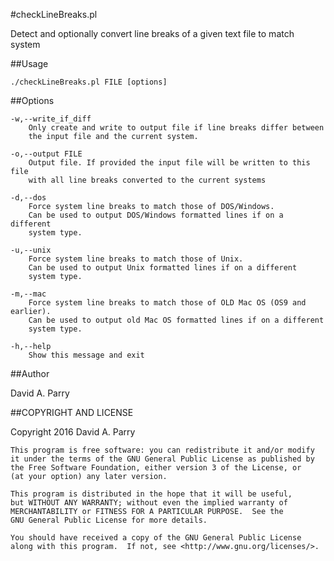 #checkLineBreaks.pl

Detect and optionally convert line breaks of a given text file to match system

##Usage 

    ./checkLineBreaks.pl FILE [options]

##Options
    
    -w,--write_if_diff
        Only create and write to output file if line breaks differ between
        the input file and the current system.
        
    -o,--output FILE
        Output file. If provided the input file will be written to this file 
        with all line breaks converted to the current systems

    -d,--dos
        Force system line breaks to match those of DOS/Windows. 
        Can be used to output DOS/Windows formatted lines if on a different 
        system type.

    -u,--unix
        Force system line breaks to match those of Unix.
        Can be used to output Unix formatted lines if on a different 
        system type.

    -m,--mac
        Force system line breaks to match those of OLD Mac OS (OS9 and earlier).
        Can be used to output old Mac OS formatted lines if on a different 
        system type.

    -h,--help
        Show this message and exit

##Author

David A. Parry

##COPYRIGHT AND LICENSE

Copyright 2016  David A. Parry

    This program is free software: you can redistribute it and/or modify
    it under the terms of the GNU General Public License as published by
    the Free Software Foundation, either version 3 of the License, or
    (at your option) any later version.

    This program is distributed in the hope that it will be useful,
    but WITHOUT ANY WARRANTY; without even the implied warranty of
    MERCHANTABILITY or FITNESS FOR A PARTICULAR PURPOSE.  See the
    GNU General Public License for more details.

    You should have received a copy of the GNU General Public License
    along with this program.  If not, see <http://www.gnu.org/licenses/>.

